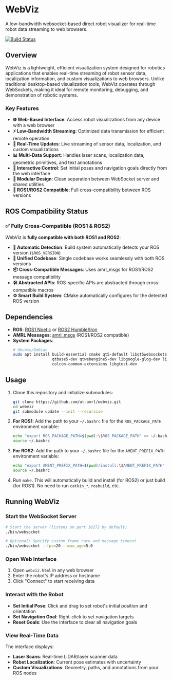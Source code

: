 # WebViz

A low-bandwidth websocket-based direct robot visualizer for real-time robot data streaming to web browsers.

[![Build Status](https://github.com/ut-amrl/webviz/actions/workflows/buildTest.yml/badge.svg)](https://github.com/ut-amrl/webviz/actions)

## Overview

WebViz is a lightweight, efficient visualization system designed for robotics applications that enables real-time streaming of robot sensor data, localization information, and custom visualizations to web browsers. Unlike traditional desktop-based visualization tools, WebViz operates through WebSockets, making it ideal for remote monitoring, debugging, and demonstration of robotic systems.

### Key Features

- **🌐 Web-Based Interface**: Access robot visualizations from any device with a web browser
- **⚡ Low-Bandwidth Streaming**: Optimized data transmission for efficient remote operation
- **🔄 Real-Time Updates**: Live streaming of sensor data, localization, and custom visualizations
- **📊 Multi-Data Support**: Handles laser scans, localization data, geometric primitives, and text annotations
- **🎯 Interactive Control**: Set initial poses and navigation goals directly from the web interface
- **🧩 Modular Design**: Clean separation between WebSocket server and shared utilities
- **🔀 ROS1/ROS2 Compatible**: Full cross-compatibility between ROS versions

## ROS Compatibility Status

### ✅ Fully Cross-Compatible (ROS1 & ROS2)

WebViz is **fully compatible with both ROS1 and ROS2**:

- **🎯 Automatic Detection**: Build system automatically detects your ROS version (`$ROS_VERSION`)
- **🔄 Unified Codebase**: Single codebase works seamlessly with both ROS versions
- **📦 Cross-Compatible Messages**: Uses amrl_msgs for ROS1/ROS2 message compatibility
- **🛠️ Abstracted APIs**: ROS-specific APIs are abstracted through cross-compatible macros
- **⚙️ Smart Build System**: CMake automatically configures for the detected ROS version

## Dependencies

- **ROS**: [ROS1 Noetic](http://wiki.ros.org/noetic/Installation) or [ROS2 Humble/Iron](https://docs.ros.org/en/rolling/Installation.html) 
- **AMRL Messages**: [amrl_msgs](https://github.com/ut-amrl/amrl_msgs) (ROS1/ROS2 compatible)
- **System Packages**:
    ```bash
    # Ubuntu/Debian
    sudo apt install build-essential cmake qt5-default libqt5websockets5-dev \
                     qtbase5-dev qtwebengine5-dev libgoogle-glog-dev libgflags-dev \
                     colcon-common-extensions libgtest-dev
    ```

## Usage

1. Clone this repository and initialize submodules:
    ```bash
    git clone https://github.com/ut-amrl/webviz.git
    cd webviz
    git submodule update --init --recursive
    ```

2. **For ROS1**: Add the path to your `~/.bashrc` file for the `ROS_PACKAGE_PATH` environment variable:
    ```bash
    echo "export ROS_PACKAGE_PATH=$(pwd):\$ROS_PACKAGE_PATH" >> ~/.bashrc
    source ~/.bashrc
    ```

3. **For ROS2**: Add the path to your `~/.bashrc` file for the `AMENT_PREFIX_PATH` environment variable:
    ```bash
    echo "export AMENT_PREFIX_PATH=$(pwd)/install:\$AMENT_PREFIX_PATH" >> ~/.bashrc
    source ~/.bashrc
    ```

4. Run `make`. This will automatically build and install (for ROS2) or just build (for ROS1). No need to run `catkin_*`, `rosbuild`, etc.

## Running WebViz

### Start the WebSocket Server
```bash
# Start the server (listens on port 10272 by default)
./bin/websocket

# Optional: Specify custom frame rate and message timeout
./bin/websocket --fps=20 --max_age=5.0
```

### Open Web Interface
1. Open `webviz.html` in any web browser
2. Enter the robot's IP address or hostname
3. Click "Connect" to start receiving data

### Interact with the Robot
- **Set Initial Pose**: Click and drag to set robot's initial position and orientation
- **Set Navigation Goal**: Right-click to set navigation targets
- **Reset Goals**: Use the interface to clear all navigation goals

### View Real-Time Data
The interface displays:
- **Laser Scans**: Real-time LiDAR/laser scanner data
- **Robot Localization**: Current pose estimates with uncertainty
- **Custom Visualizations**: Geometry, paths, and annotations from your ROS nodes